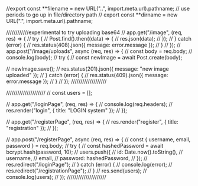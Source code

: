 <!-- import { URL } from "url"; -->

//export const **filename = new URL("..", import.meta.url).pathname; // use periods to go up in file/directory path
// export const **dirname = new URL(".", import.meta.url).pathname;

////////////experimental to try uploading base64
// app.get("/image", (req, res) => {
// try {
// Post.find().then((data) => {
// res.json(data);
// });
// } catch (error) {
// res.status(408).json({ message: error.message });
// }
// });
// app.post("/image/uploads", async (req, res) => {
// const body = req.body;
// console.log(body);
// try {
// const newImage = await Post.create(body);

// newImage.save();
// res.status(201).json({ message: "new image uploaded" });
// } catch (error) {
// res.status(409).json({ message: error.message });
// }
// });
///////////////////

/////////////////////
// const users = [];

// app.get("/loginPage", (req, res) => {
// console.log(req.headers);
// res.render("login", { title: "LOGIN system" });
// });

// app.get("/registerPage", (req, res) => {
// res.render("register", { title: "registration" });
// });

// app.post("/registerPage", async (req, res) => {
// const { username, email, password } = req.body;
// try {
// const hashedPassword = await bcrypt.hash(password, 10);
// users.push({
// id: Date.now().toString(),
// username,
// email,
// password: hashedPassword,
// });
// res.redirect("/loginPage");
// } catch (error) {
// console.log(error);
// res.redirect("/registrationPage");
// }
// res.send(users);
// console.log(users);
// });
/////////////////////
